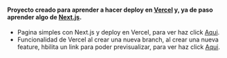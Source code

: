#### Proyecto creado para aprender a hacer deploy en [Vercel](https://vercel.com/) y, ya de paso aprender algo de [Next.js](https://nextjs.org/).

* Pagina simples con Next.js y deploy en Vercel, para ver haz click [Aqui](https://test-nextjs-steel.vercel.app/).
* Funcionalidad de Vercel al crear una nueva branch, al crear una nueva feature, hbilita un link para poder previsualizar, para ver haz click [Aqui](https://test-nextjs-git-test.cristopherpds.vercel.app/).